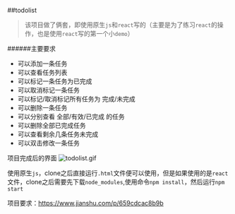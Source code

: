 ##todolist
> 该项目做了俩套，即使用原生`js`和`react`写的（主要是为了练习`react`的操作，也是使用`react`写的第一个小`demo`）

######主要要求
- 可以添加一条任务
- 可以查看任务列表
- 可以标记一条任务为已完成
- 可以取消标记一条任务
- 可以标记/取消标记所有任务为 完成/未完成
- 可以删除一条任务
- 可以分别查看 全部/有效/已完成 的任务
- 可以删除全部已完成任务
- 可以查看剩余几条任务未完成
- 可以双击修改一条任务

项目完成后的界面
![todolist.gif](https://upload-images.jianshu.io/upload_images/5645890-06da018f806fef24.gif?imageMogr2/auto-orient/strip)

使用原生`js`，clone之后直接运行`.html`文件便可以使用，但是如果使用的是`react`文件，clone之后需要先下载`node_modules`,使用命令`npm install`，然后运行`npm start`

项目要求：https://www.jianshu.com/p/659cdcac8b9b
